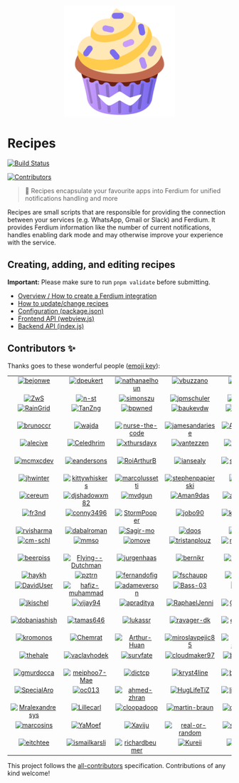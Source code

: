 <p align="center">
    <a href="https://ferdium.org/services">
      <img src="./logo.svg" alt="" width="250"/>
    </a>
</p>

# Recipes

<a href="https://github.com/ferdium/ferdium-recipes/actions/workflows/builds.yml"><img alt="Build Status" src="https://github.com/ferdium/ferdium-recipes/actions/workflows/builds.yml/badge.svg?branch=main&event=push"></a>
<!-- ALL-CONTRIBUTORS-BADGE:START - Do not remove or modify this section -->
<a href='#contributors-'><img src='https://img.shields.io/badge/contributors-160-default.svg?logo=github' alt='Contributors'/></a>
<!-- ALL-CONTRIBUTORS-BADGE:END -->
<!-- TODO: Uncomment once we get funding sorted
<a href="#backers-via-opencollective"><img alt="Open Collective backers" src="https://img.shields.io/opencollective/backers/getferdi?logo=open-collective"></a>
-->

> 🍰 Recipes encapsulate your favourite apps into Ferdium for unified notifications handling and more

Recipes are small scripts that are responsible for providing the connection between your services (e.g. WhatsApp, Gmail or Slack) and Ferdium. It provides Ferdium information like the number of current notifications, handles enabling dark mode and may otherwise improve your experience with the service.

## Creating, adding, and editing recipes

**Important:** Please make sure to run `pnpm validate` before submitting.

* [Overview / How to create a Ferdium integration](docs/integration.md)
* [How to update/change recipes](docs/updating.md)
* [Configuration (package.json)](docs/configuration.md)
* [Frontend API (webview.js)](docs/frontend_api.md)
* [Backend API (index.js)](docs/backend_api.md)

## Contributors ✨

Thanks goes to these wonderful people ([emoji key](https://allcontributors.org/docs/en/emoji-key)):

<!-- ALL-CONTRIBUTORS-LIST:START - Do not remove or modify this section -->
<!-- prettier-ignore-start -->
<!-- markdownlint-disable -->
<table>
  <tbody>
    <tr>
      <td align="center" valign="top" width="14.28%"><a href='https://github.com/bejonwe' title='Jonathan Weber: code'><img src='https://avatars.githubusercontent.com/u/1766000?v=4' alt='bejonwe' style='width:100px;'/></a></td>
      <td align="center" valign="top" width="14.28%"><a href='https://gitlab.com/dpeukert' title='Daniel Peukert: code'><img src='https://avatars.githubusercontent.com/u/3451904?v=4' alt='dpeukert' style='width:100px;'/></a></td>
      <td align="center" valign="top" width="14.28%"><a href='http://www.nathanaelhoun.fr' title='Nathanaël Houn: code'><img src='https://avatars.githubusercontent.com/u/45119518?v=4' alt='nathanaelhoun' style='width:100px;'/></a></td>
      <td align="center" valign="top" width="14.28%"><a href='https://github.com/vbuzzano' title='Vincent Buzzano: code'><img src='https://avatars.githubusercontent.com/u/280143?v=4' alt='vbuzzano' style='width:100px;'/></a></td>
      <td align="center" valign="top" width="14.28%"><a href='http://azkware.net' title='Carlos Solís: code'><img src='https://avatars.githubusercontent.com/u/1644021?v=4' alt='csolisr' style='width:100px;'/></a></td>
      <td align="center" valign="top" width="14.28%"><a href='http://www.ruippeixotog.net' title='Rui Gonçalves: code'><img src='https://avatars.githubusercontent.com/u/613493?v=4' alt='ruippeixotog' style='width:100px;'/></a></td>
      <td align="center" valign="top" width="14.28%"><a href='https://github.com/deadmeu' title='deadmeu: code'><img src='https://avatars.githubusercontent.com/u/12111013?v=4' alt='deadmeu' style='width:100px;'/></a></td>
    </tr>
    <tr>
      <td align="center" valign="top" width="14.28%"><a href='https://github.com/ZwS' title='Anton Sudak: code'><img src='https://avatars.githubusercontent.com/u/2487205?v=4' alt='ZwS' style='width:100px;'/></a></td>
      <td align="center" valign="top" width="14.28%"><a href='https://voidptr.de' title='Nils Steinger: code'><img src='https://avatars.githubusercontent.com/u/2692085?v=4' alt='n-st' style='width:100px;'/></a></td>
      <td align="center" valign="top" width="14.28%"><a href='http://blog.simonszu.de' title='Simon Szustkowski: code, review'><img src='https://avatars.githubusercontent.com/u/700707?v=4' alt='simonszu' style='width:100px;'/></a></td>
      <td align="center" valign="top" width="14.28%"><a href='https://github.com/jpmschuler' title='jpmschuler: code'><img src='https://avatars.githubusercontent.com/u/12411176?v=4' alt='jpmschuler' style='width:100px;'/></a></td>
      <td align="center" valign="top" width="14.28%"><a href='http://panz3r.dev' title='Mattia Panzeri: code'><img src='https://avatars.githubusercontent.com/u/1754457?v=4' alt='panz3r' style='width:100px;'/></a></td>
      <td align="center" valign="top" width="14.28%"><a href='http://briankendall.net' title='Brian Kendall: code'><img src='https://avatars.githubusercontent.com/u/7917884?v=4' alt='briankendall' style='width:100px;'/></a></td>
      <td align="center" valign="top" width="14.28%"><a href='http://maxmd.xyz' title='Maxime Marty-Dessus: code'><img src='https://avatars.githubusercontent.com/u/25101871?v=4' alt='maximeMD' style='width:100px;'/></a></td>
    </tr>
    <tr>
      <td align="center" valign="top" width="14.28%"><a href='https://crtweb.ru/' title='Iaroslav: code'><img src='https://avatars.githubusercontent.com/u/5560310?v=4' alt='RainGrid' style='width:100px;'/></a></td>
      <td align="center" valign="top" width="14.28%"><a href='https://github.com/TanZng' title='Tania R. Zúñiga: code'><img src='https://avatars.githubusercontent.com/u/25267490?v=4' alt='TanZng' style='width:100px;'/></a></td>
      <td align="center" valign="top" width="14.28%"><a href='https://github.com/bpwned' title='Alex: code'><img src='https://avatars.githubusercontent.com/u/446744?v=4' alt='bpwned' style='width:100px;'/></a></td>
      <td align="center" valign="top" width="14.28%"><a href='https://github.com/baukevdw' title='Bauke van der Woude: code'><img src='https://avatars.githubusercontent.com/u/6784391?v=4' alt='baukevdw' style='width:100px;'/></a></td>
      <td align="center" valign="top" width="14.28%"><a href='https://github.com/pesader' title='pesader: code'><img src='https://avatars.githubusercontent.com/u/65264536?v=4' alt='pesader' style='width:100px;'/></a></td>
      <td align="center" valign="top" width="14.28%"><a href='https://github.com/tukiplus' title='tukiplus: code'><img src='https://avatars.githubusercontent.com/u/98679174?v=4' alt='tukiplus' style='width:100px;'/></a></td>
      <td align="center" valign="top" width="14.28%"><a href='https://www.linkedin.com/in/link2ravig/' title='Ravindra Gullapalli: code'><img src='https://avatars.githubusercontent.com/u/3313079?v=4' alt='ravindragullapalli' style='width:100px;'/></a></td>
    </tr>
    <tr>
      <td align="center" valign="top" width="14.28%"><a href='https://github.com/brunoccr' title='Bruno Rossetto: code'><img src='https://avatars.githubusercontent.com/u/5890352?v=4' alt='brunoccr' style='width:100px;'/></a></td>
      <td align="center" valign="top" width="14.28%"><a href='https://github.com/wajda' title='Alex Vayda: code'><img src='https://avatars.githubusercontent.com/u/795479?v=4' alt='wajda' style='width:100px;'/></a></td>
      <td align="center" valign="top" width="14.28%"><a href='https://github.com/nurse-the-code' title='Malachi Gruenhagen: code'><img src='https://avatars.githubusercontent.com/u/68450431?v=4' alt='nurse-the-code' style='width:100px;'/></a></td>
      <td align="center" valign="top" width="14.28%"><a href='https://github.com/jamesandariese' title='James Andariese: code'><img src='https://avatars.githubusercontent.com/u/2583421?v=4' alt='jamesandariese' style='width:100px;'/></a></td>
      <td align="center" valign="top" width="14.28%"><a href='http://linkedin.com/in/arun-woosaree' title='Arun Woosaree: code'><img src='https://avatars.githubusercontent.com/u/8227297?v=4' alt='Arunscape' style='width:100px;'/></a></td>
      <td align="center" valign="top" width="14.28%"><a href='https://github.com/Lawrence-ux' title='Carter Poe: review'><img src='https://avatars.githubusercontent.com/u/39221871?v=4' alt='Lawrence-ux' style='width:100px;'/></a></td>
      <td align="center" valign="top" width="14.28%"><a href='https://github.com/BramManuel' title='Bram Janssen: code'><img src='https://avatars.githubusercontent.com/u/27723033?v=4' alt='BramManuel' style='width:100px;'/></a></td>
    </tr>
    <tr>
      <td align="center" valign="top" width="14.28%"><a href='https://hiro-group.ronc.one' title='Alessandro Roncone: code'><img src='https://avatars.githubusercontent.com/u/4378663?v=4' alt='alecive' style='width:100px;'/></a></td>
      <td align="center" valign="top" width="14.28%"><a href='http://www.ielf.org' title='Celedhrim: code'><img src='https://avatars.githubusercontent.com/u/1573484?v=4' alt='Celedhrim' style='width:100px;'/></a></td>
      <td align="center" valign="top" width="14.28%"><a href='https://github.com/xthursdayx' title='thursday: infra'><img src='https://avatars.githubusercontent.com/u/18044308?v=4' alt='xthursdayx' style='width:100px;'/></a></td>
      <td align="center" valign="top" width="14.28%"><a href='https://vantezzen.io/' title='Bennett: code'><img src='https://avatars.githubusercontent.com/u/10333196?v=4' alt='vantezzen' style='width:100px;'/></a></td>
      <td align="center" valign="top" width="14.28%"><a href='https://github.com/vraravam' title='Vijay Aravamudhan: code'><img src='https://avatars.githubusercontent.com/u/69629?v=4' alt='vraravam' style='width:100px;'/></a></td>
      <td align="center" valign="top" width="14.28%"><a href='https://marussy.com/' title='Kristóf Marussy: code'><img src='https://avatars.githubusercontent.com/u/38888?v=4' alt='kris7t' style='width:100px;'/></a></td>
      <td align="center" valign="top" width="14.28%"><a href='https://github.com/oda-alexandre' title='Maitre_Oda: code'><img src='https://avatars.githubusercontent.com/u/43296168?v=4' alt='oda-alexandre' style='width:100px;'/></a></td>
    </tr>
    <tr>
      <td align="center" valign="top" width="14.28%"><a href='https://github.com/mcmxcdev' title='MCMXC: code, review'><img src='https://avatars.githubusercontent.com/u/16797721?v=4' alt='mcmxcdev' style='width:100px;'/></a></td>
      <td align="center" valign="top" width="14.28%"><a href='https://gaitenis.id.lv/' title='Edgars: code'><img src='https://avatars.githubusercontent.com/u/9976861?v=4' alt='eandersons' style='width:100px;'/></a></td>
      <td align="center" valign="top" width="14.28%"><a href='https://arthurbrugiere.fr/' title='Arthur Brugière: code'><img src='https://avatars.githubusercontent.com/u/16764085?v=4' alt='RoiArthurB' style='width:100px;'/></a></td>
      <td align="center" valign="top" width="14.28%"><a href='https://github.com/iansealy' title='Ian Sealy: code'><img src='https://avatars.githubusercontent.com/u/92045?v=4' alt='iansealy' style='width:100px;'/></a></td>
      <td align="center" valign="top" width="14.28%"><a href='https://github.com/sampathBlam' title='Sampath Kumar Krishnan: code'><img src='https://avatars.githubusercontent.com/u/17728976?v=4' alt='sampathBlam' style='width:100px;'/></a></td>
      <td align="center" valign="top" width="14.28%"><a href='https://tofran.com/' title='Francisco Marques: design'><img src='https://avatars.githubusercontent.com/u/5692603?v=4' alt='tofran' style='width:100px;'/></a></td>
      <td align="center" valign="top" width="14.28%"><a href='https://www.magitekai.com/' title='cybermoloch: code'><img src='https://avatars.githubusercontent.com/u/57740572?v=4' alt='cybermoloch' style='width:100px;'/></a></td>
    </tr>
    <tr>
      <td align="center" valign="top" width="14.28%"><a href='https://github.com/jhwinter' title='Jonathan Winter: code'><img src='https://avatars.githubusercontent.com/u/14960780?v=4' alt='jhwinter' style='width:100px;'/></a></td>
      <td align="center" valign="top" width="14.28%"><a href='https://kittywhiskers.eu/' title='Kittywhiskers Van Gogh: code'><img src='https://avatars.githubusercontent.com/u/63189531?v=4' alt='kittywhiskers' style='width:100px;'/></a></td>
      <td align="center" valign="top" width="14.28%"><a href='https://www.marcolussetti.com/' title='Marco Lussetti: code'><img src='https://avatars.githubusercontent.com/u/15794684?v=4' alt='marcolussetti' style='width:100px;'/></a></td>
      <td align="center" valign="top" width="14.28%"><a href='https://github.com/stephenpapierski' title='Stephen Papierski: code'><img src='https://avatars.githubusercontent.com/u/5900005?v=4' alt='stephenpapierski' style='width:100px;'/></a></td>
      <td align="center" valign="top" width="14.28%"><a href='https://github.com/halms' title='Daniel Halmschlager: design'><img src='https://avatars.githubusercontent.com/u/7513146?v=4' alt='halms' style='width:100px;'/></a></td>
      <td align="center" valign="top" width="14.28%"><a href='https://www.linkedin.com/in/gautamsi' title='Gautam Singh: code'><img src='https://avatars.githubusercontent.com/u/5769869?v=4' alt='gautamsi' style='width:100px;'/></a></td>
      <td align="center" valign="top" width="14.28%"><a href='https://github.com/Serubin' title='Solomon: code'><img src='https://avatars.githubusercontent.com/u/1234465?v=4' alt='Serubin' style='width:100px;'/></a></td>
    </tr>
    <tr>
      <td align="center" valign="top" width="14.28%"><a href='https://github.com/cereum' title='cereum: code'><img src='https://avatars.githubusercontent.com/u/49958069?v=4' alt='cereum' style='width:100px;'/></a></td>
      <td align="center" valign="top" width="14.28%"><a href='https://github.com/djshadowxm82' title='Alex Bloom: code'><img src='https://avatars.githubusercontent.com/u/10658965?v=4' alt='djshadowxm82' style='width:100px;'/></a></td>
      <td align="center" valign="top" width="14.28%"><a href='https://mvandergun.nl/' title='Mauro van der Gun: code'><img src='https://avatars.githubusercontent.com/u/51729581?v=4' alt='mvdgun' style='width:100px;'/></a></td>
      <td align="center" valign="top" width="14.28%"><a href='https://github.com/Aman9das' title='Aman9das: code'><img src='https://avatars.githubusercontent.com/u/39594914?v=4' alt='Aman9das' style='width:100px;'/></a></td>
      <td align="center" valign="top" width="14.28%"><a href='https://github.com/andrsussa' title='Andrés Ussa Caycedo: code'><img src='https://avatars.githubusercontent.com/u/1239353?v=4' alt='andrsussa' style='width:100px;'/></a></td>
      <td align="center" valign="top" width="14.28%"><a href='https://github.com/BilelJegham' title='Bilel Jegham: code'><img src='https://avatars.githubusercontent.com/u/20130405?v=4' alt='BilelJegham' style='width:100px;'/></a></td>
      <td align="center" valign="top" width="14.28%"><a href='https://bo.ro/' title='Boro Vukovic: code'><img src='https://avatars.githubusercontent.com/u/5162876?v=4' alt='TheBoroer' style='width:100px;'/></a></td>
    </tr>
    <tr>
      <td align="center" valign="top" width="14.28%"><a href='http://www.fr3nd.net/' title='Carles Amigó: code'><img src='https://avatars.githubusercontent.com/u/493065?v=4' alt='fr3nd' style='width:100px;'/></a></td>
      <td align="center" valign="top" width="14.28%"><a href='https://github.com/conny3496' title='Cornelius: code'><img src='https://avatars.githubusercontent.com/u/70640137?v=4' alt='conny3496' style='width:100px;'/></a></td>
      <td align="center" valign="top" width="14.28%"><a href='http://www.stormpoopersmith.com/' title='Daniel Smith: code'><img src='https://avatars.githubusercontent.com/u/1657182?v=4' alt='StormPooper' style='width:100px;'/></a></td>
      <td align="center" valign="top" width="14.28%"><a href='https://github.com/jobo90' title='Joel: design'><img src='https://avatars.githubusercontent.com/u/34029589?v=4' alt='jobo90' style='width:100px;'/></a></td>
      <td align="center" valign="top" width="14.28%"><a href='https://github.com/kevinpapst' title='Kevin Papst: code'><img src='https://avatars.githubusercontent.com/u/533162?v=4' alt='kevinpapst' style='width:100px;'/></a></td>
      <td align="center" valign="top" width="14.28%"><a href='https://kemenaran.winosx.com/' title='Pierre de La Morinerie: code'><img src='https://avatars.githubusercontent.com/u/179923?v=4' alt='kemenaran' style='width:100px;'/></a></td>
      <td align="center" valign="top" width="14.28%"><a href='https://prasanna.dev/' title='Prasanna: code'><img src='https://avatars.githubusercontent.com/u/380340?v=4' alt='prasann' style='width:100px;'/></a></td>
    </tr>
    <tr>
      <td align="center" valign="top" width="14.28%"><a href='https://github.com/rvisharma' title='Ravi Sharma: code'><img src='https://avatars.githubusercontent.com/u/5556114?v=4' alt='rvisharma' style='width:100px;'/></a></td>
      <td align="center" valign="top" width="14.28%"><a href='https://github.com/dabalroman' title='Roman Dąbal: code'><img src='https://avatars.githubusercontent.com/u/13556759?v=4' alt='dabalroman' style='width:100px;'/></a></td>
      <td align="center" valign="top" width="14.28%"><a href='https://github.com/Sagir-mo' title='Sagir Mo: code'><img src='https://avatars.githubusercontent.com/u/78988840?v=4' alt='Sagir-mo' style='width:100px;'/></a></td>
      <td align="center" valign="top" width="14.28%"><a href='https://github.com/dqos' title='Tamer: design, code'><img src='https://avatars.githubusercontent.com/u/8611981?v=4' alt='dqos' style='width:100px;'/></a></td>
      <td align="center" valign="top" width="14.28%"><a href='https://github.com/n-xlkt' title='aj: code'><img src='https://avatars.githubusercontent.com/u/1295659?v=4' alt='n-xlkt' style='width:100px;'/></a></td>
      <td align="center" valign="top" width="14.28%"><a href='https://github.com/beppe9000' title='beppe9000: code'><img src='https://avatars.githubusercontent.com/u/6625123?v=4' alt='beppe9000' style='width:100px;'/></a></td>
      <td align="center" valign="top" width="14.28%"><a href='http://blog.geekitude.be/' title='bidouilles: code'><img src='https://avatars.githubusercontent.com/u/1132382?v=4' alt='bidouilles' style='width:100px;'/></a></td>
    </tr>
    <tr>
      <td align="center" valign="top" width="14.28%"><a href='https://github.com/cm-schl' title='cm-schl: code'><img src='https://avatars.githubusercontent.com/u/63400209?v=4' alt='cm-schl' style='width:100px;'/></a></td>
      <td align="center" valign="top" width="14.28%"><a href='https://github.com/mmso' title='mmso: code'><img src='https://avatars.githubusercontent.com/u/352607?v=4' alt='mmso' style='width:100px;'/></a></td>
      <td align="center" valign="top" width="14.28%"><a href='https://github.com/omove' title='omove: code'><img src='https://avatars.githubusercontent.com/u/61330514?v=4' alt='omove' style='width:100px;'/></a></td>
      <td align="center" valign="top" width="14.28%"><a href='https://github.com/tristanplouz' title='tristanplouz: code'><img src='https://avatars.githubusercontent.com/u/6893466?v=4' alt='tristanplouz' style='width:100px;'/></a></td>
      <td align="center" valign="top" width="14.28%"><a href='https://mydarkstar.net' title='mydarkstar: review, code'><img src='https://avatars.githubusercontent.com/u/17343993?v=4' alt='mydarkstar' style='width:100px;'/></a></td>
      <td align="center" valign="top" width="14.28%"><a href='https://github.com/Karrq' title='Karrq: code'><img src='https://avatars.githubusercontent.com/u/3997923?v=4' alt='Karrq' style='width:100px;'/></a></td>
      <td align="center" valign="top" width="14.28%"><a href='https://github.com/ferrazpedro' title='Pedro Ferraz: code'><img src='https://avatars.githubusercontent.com/u/37643357?v=4' alt='ferrazpedro' style='width:100px;'/></a></td>
    </tr>
    <tr>
      <td align="center" valign="top" width="14.28%"><a href='https://copypastas.beerpsi.me' title='beerpsi: code'><img src='https://avatars.githubusercontent.com/u/92439990?v=4' alt='beerpiss' style='width:100px;'/></a></td>
      <td align="center" valign="top" width="14.28%"><a href='https://github.com/Flying--Dutchman' title='Flying--Dutchman: code'><img src='https://avatars.githubusercontent.com/u/9158539?v=4' alt='Flying--Dutchman' style='width:100px;'/></a></td>
      <td align="center" valign="top" width="14.28%"><a href='http://gitlab.lakedrops.com' title='Jürgen Haas: code'><img src='https://avatars.githubusercontent.com/u/1475675?v=4' alt='jurgenhaas' style='width:100px;'/></a></td>
      <td align="center" valign="top" width="14.28%"><a href='http://bernhard.kralofsky.com' title='Bernhard: code'><img src='https://avatars.githubusercontent.com/u/6146026?v=4' alt='bernikr' style='width:100px;'/></a></td>
      <td align="center" valign="top" width="14.28%"><a href='https://hello.guillaume.engineer/' title='Guillaume Assier: code'><img src='https://avatars.githubusercontent.com/u/18405490?v=4' alt='Sykursen' style='width:100px;'/></a></td>
      <td align="center" valign="top" width="14.28%"><a href='https://github.com/Latschenharry' title='Latschenharry: code'><img src='https://avatars.githubusercontent.com/u/12736979?v=4' alt='Latschenharry' style='width:100px;'/></a></td>
      <td align="center" valign="top" width="14.28%"><a href='https://posix.dev.br' title='Daniel Souza: code'><img src='https://avatars.githubusercontent.com/u/13279154?v=4' alt='danisztls' style='width:100px;'/></a></td>
    </tr>
    <tr>
      <td align="center" valign="top" width="14.28%"><a href='http://haykh.github.io' title='hayk: code'><img src='https://avatars.githubusercontent.com/u/7251306?v=4' alt='haykh' style='width:100px;'/></a></td>
      <td align="center" valign="top" width="14.28%"><a href='http://pztrn.name/' title='Stanislav N.: code'><img src='https://avatars.githubusercontent.com/u/869402?v=4' alt='pztrn' style='width:100px;'/></a></td>
      <td align="center" valign="top" width="14.28%"><a href='https://github.com/fernandofig' title='Fernando Figueiredo: code'><img src='https://avatars.githubusercontent.com/u/1110864?v=4' alt='fernandofig' style='width:100px;'/></a></td>
      <td align="center" valign="top" width="14.28%"><a href='https://fschaupp.me' title='fschaupp: code'><img src='https://avatars.githubusercontent.com/u/26521758?v=4' alt='fschaupp' style='width:100px;'/></a></td>
      <td align="center" valign="top" width="14.28%"><a href='https://www.bouma.tech' title='Anne Douwe Bouma: code'><img src='https://avatars.githubusercontent.com/u/6921250?v=4' alt='anned20' style='width:100px;'/></a></td>
      <td align="center" valign="top" width="14.28%"><a href='https://kishaningithub.github.io/' title='Kishan B: code'><img src='https://avatars.githubusercontent.com/u/763760?v=4' alt='kishaningithub' style='width:100px;'/></a></td>
      <td align="center" valign="top" width="14.28%"><a href='https://github.com/langdon' title='langdon: doc, code'><img src='https://avatars.githubusercontent.com/u/1832177?v=4' alt='langdon' style='width:100px;'/></a></td>
    </tr>
    <tr>
      <td align="center" valign="top" width="14.28%"><a href='https://www.linkedin.com/in/davidengenheiro/?locale=en_US' title='David Kennedy Souza Araújo: code'><img src='https://avatars.githubusercontent.com/u/6628028?v=4' alt='DavidUser' style='width:100px;'/></a></td>
      <td align="center" valign="top" width="14.28%"><a href='https://github.com/hafiz-muhammad' title='Abdul Hafiz Muhammad: code'><img src='https://avatars.githubusercontent.com/u/109435420?v=4' alt='hafiz-muhammad' style='width:100px;'/></a></td>
      <td align="center" valign="top" width="14.28%"><a href='https://github.com/adameverson' title='Adam Everson Souza Araújo: code'><img src='https://avatars.githubusercontent.com/u/24993219?v=4' alt='adameverson' style='width:100px;'/></a></td>
      <td align="center" valign="top" width="14.28%"><a href='http://miokimia.com' title='Edmundo Sanchez: code'><img src='https://avatars.githubusercontent.com/u/10700343?v=4' alt='Bass-03' style='width:100px;'/></a></td>
      <td align="center" valign="top" width="14.28%"><a href='https://blog.userctl.xyz/' title='JP Roemer: code'><img src='https://avatars.githubusercontent.com/u/2822534?v=4' alt='0rax' style='width:100px;'/></a></td>
      <td align="center" valign="top" width="14.28%"><a href='https://xgqt.gitlab.io' title='Maciej Barć: code'><img src='https://avatars.githubusercontent.com/u/47485207?v=4' alt='xgqt' style='width:100px;'/></a></td>
      <td align="center" valign="top" width="14.28%"><a href='http://calvinyoung.org' title='Calvin Young: code'><img src='https://avatars.githubusercontent.com/u/1173768?v=4' alt='calvinwyoung' style='width:100px;'/></a></td>
    </tr>
    <tr>
      <td align="center" valign="top" width="14.28%"><a href='http://www.datlicht.de' title='Jan Kischel: code'><img src='https://avatars.githubusercontent.com/u/11940089?v=4' alt='jkischel' style='width:100px;'/></a></td>
      <td align="center" valign="top" width="14.28%"><a href='https://github.com/vijay94' title='vijay sundharapandiyan: code'><img src='https://avatars.githubusercontent.com/u/8709375?v=4' alt='vijay94' style='width:100px;'/></a></td>
      <td align="center" valign="top" width="14.28%"><a href='https://devmuslim.id' title='Adinda Praditya: code'><img src='https://avatars.githubusercontent.com/u/70412?v=4' alt='apraditya' style='width:100px;'/></a></td>
      <td align="center" valign="top" width="14.28%"><a href='https://rjenni.ch' title='Raphael Jenni: code'><img src='https://avatars.githubusercontent.com/u/14369284?v=4' alt='RaphaelJenni' style='width:100px;'/></a></td>
      <td align="center" valign="top" width="14.28%"><a href='https://www.choroman.ski' title='Brian Choromanski: code'><img src='https://avatars.githubusercontent.com/u/3665694?v=4' alt='Choromanski' style='width:100px;'/></a></td>
      <td align="center" valign="top" width="14.28%"><a href='https://github.com/chappy84' title='Tom Chapman: code'><img src='https://avatars.githubusercontent.com/u/912440?v=4' alt='chappy84' style='width:100px;'/></a></td>
      <td align="center" valign="top" width="14.28%"><a href='https://github.com/matchcom-cahors' title='matchcom-cahors: code'><img src='https://avatars.githubusercontent.com/u/113764421?v=4' alt='matchcom-cahors' style='width:100px;'/></a></td>
    </tr>
    <tr>
      <td align="center" valign="top" width="14.28%"><a href='https://github.com/dobaniashish' title='Ashish Dobani: code'><img src='https://avatars.githubusercontent.com/u/20734580?v=4' alt='dobaniashish' style='width:100px;'/></a></td>
      <td align="center" valign="top" width="14.28%"><a href='https://github.com/tamas646' title='tamas646: code'><img src='https://avatars.githubusercontent.com/u/37243375?v=4' alt='tamas646' style='width:100px;'/></a></td>
      <td align="center" valign="top" width="14.28%"><a href='https://github.com/lukassr' title='Lukas Svicarovic: code'><img src='https://avatars.githubusercontent.com/u/10482758?v=4' alt='lukassr' style='width:100px;'/></a></td>
      <td align="center" valign="top" width="14.28%"><a href='https://github.com/ravager-dk' title='Martin Nygaard Jensen: code'><img src='https://avatars.githubusercontent.com/u/69148218?v=4' alt='ravager-dk' style='width:100px;'/></a></td>
      <td align="center" valign="top" width="14.28%"><a href='https://github.com/emdfonseca' title='Emanuel Fonseca: code'><img src='https://avatars.githubusercontent.com/u/12010090?v=4' alt='emdfonseca' style='width:100px;'/></a></td>
      <td align="center" valign="top" width="14.28%"><a href='http://victorbnl.github.io' title='Victor B.: code'><img src='https://avatars.githubusercontent.com/u/39555268?v=4' alt='victorbnl' style='width:100px;'/></a></td>
      <td align="center" valign="top" width="14.28%"><a href='https://github.com/magnouvean' title='magnouvean: code'><img src='https://avatars.githubusercontent.com/u/85435692?v=4' alt='magnouvean' style='width:100px;'/></a></td>
    </tr>
    <tr>
      <td align="center" valign="top" width="14.28%"><a href='https://github.com/kromonos' title='Kromonos: code'><img src='https://avatars.githubusercontent.com/u/1553902?v=4' alt='kromonos' style='width:100px;'/></a></td>
      <td align="center" valign="top" width="14.28%"><a href='https://github.com/Chemrat' title='Valerii Malov: code'><img src='https://avatars.githubusercontent.com/u/2371572?v=4' alt='Chemrat' style='width:100px;'/></a></td>
      <td align="center" valign="top" width="14.28%"><a href='https://github.com/Arthur-Huan' title='Arthur H: code'><img src='https://avatars.githubusercontent.com/u/106561822?v=4' alt='Arthur-Huan' style='width:100px;'/></a></td>
      <td align="center" valign="top" width="14.28%"><a href='https://www.linkedin.com/in/miroslav-pejic-976a07101/' title='Miroslav Pejic: code'><img src='https://avatars.githubusercontent.com/u/70838434?v=4' alt='miroslavpejic85' style='width:100px;'/></a></td>
      <td align="center" valign="top" width="14.28%"><a href='https://jalil-salame.github.io' title='Jalil Salamé: code'><img src='https://avatars.githubusercontent.com/u/60845989?v=4' alt='jalil-salame' style='width:100px;'/></a></td>
      <td align="center" valign="top" width="14.28%"><a href='https://github.com/mindcombatant' title='mindcombatant: code'><img src='https://avatars.githubusercontent.com/u/9550058?v=4' alt='mindcombatant' style='width:100px;'/></a></td>
      <td align="center" valign="top" width="14.28%"><a href='https://area-thinking.net' title='S Wulf: code'><img src='https://avatars.githubusercontent.com/u/656360?v=4' alt='DustRaven' style='width:100px;'/></a></td>
    </tr>
    <tr>
      <td align="center" valign="top" width="14.28%"><a href='http://jhale.dev' title='Joseph Hale: code'><img src='https://avatars.githubusercontent.com/u/47901316?v=4' alt='thehale' style='width:100px;'/></a></td>
      <td align="center" valign="top" width="14.28%"><a href='https://github.com/vaclavhodek' title='vaclavhodek: code'><img src='https://avatars.githubusercontent.com/u/15908007?v=4' alt='vaclavhodek' style='width:100px;'/></a></td>
      <td align="center" valign="top" width="14.28%"><a href='https://github.com/survfate' title='survfate: code'><img src='https://avatars.githubusercontent.com/u/10634948?v=4' alt='survfate' style='width:100px;'/></a></td>
      <td align="center" valign="top" width="14.28%"><a href='https://dennis-heinri.ch' title='Dennis Heinrich: code'><img src='https://avatars.githubusercontent.com/u/4189795?v=4' alt='cloudmaker97' style='width:100px;'/></a></td>
      <td align="center" valign="top" width="14.28%"><a href='https://github.com/bradreeve' title='bradreeve: code'><img src='https://avatars.githubusercontent.com/u/5202911?v=4' alt='bradreeve' style='width:100px;'/></a></td>
      <td align="center" valign="top" width="14.28%"><a href='https://github.com/CiteopehtEripmav' title='Citeopeht Eripmav: code'><img src='https://avatars.githubusercontent.com/u/93918529?v=4' alt='CiteopehtEripmav' style='width:100px;'/></a></td>
      <td align="center" valign="top" width="14.28%"><a href='https://github.com/iconeb' title='iconeb: code'><img src='https://avatars.githubusercontent.com/u/5909391?v=4' alt='iconeb' style='width:100px;'/></a></td>
    </tr>
    <tr>
      <td align="center" valign="top" width="14.28%"><a href='http://linuxdojo.com' title='George Murdocca: code'><img src='https://avatars.githubusercontent.com/u/3752765?v=4' alt='gmurdocca' style='width:100px;'/></a></td>
      <td align="center" valign="top" width="14.28%"><a href='https://github.com/meiphoo7-Mae' title='meiphoo7-Mae: code'><img src='https://avatars.githubusercontent.com/u/95827976?v=4' alt='meiphoo7-Mae' style='width:100px;'/></a></td>
      <td align="center" valign="top" width="14.28%"><a href='https://dictcp.men' title='Dick Tang: code'><img src='https://avatars.githubusercontent.com/u/1752436?v=4' alt='dictcp' style='width:100px;'/></a></td>
      <td align="center" valign="top" width="14.28%"><a href='https://github.com/kryst4line' title='kryst4line: code'><img src='https://avatars.githubusercontent.com/u/145540037?v=4' alt='kryst4line' style='width:100px;'/></a></td>
      <td align="center" valign="top" width="14.28%"><a href='https://www.geekytidbits.com' title='Brady Holt: code'><img src='https://avatars.githubusercontent.com/u/759811?v=4' alt='bradymholt' style='width:100px;'/></a></td>
      <td align="center" valign="top" width="14.28%"><a href='https://github.com/nikolaykhodov' title='Nikolay Khodov: code'><img src='https://avatars.githubusercontent.com/u/101510?v=4' alt='nikolaykhodov' style='width:100px;'/></a></td>
      <td align="center" valign="top" width="14.28%"><a href='https://github.com/daudfatihah' title='daudfatihah: code'><img src='https://avatars.githubusercontent.com/u/15126928?v=4' alt='daudfatihah' style='width:100px;'/></a></td>
    </tr>
    <tr>
      <td align="center" valign="top" width="14.28%"><a href='https://github.com/SpecialAro' title='André Oliveira: code, infra'><img src='https://avatars.githubusercontent.com/u/37463445?v=4' alt='SpecialAro' style='width:100px;'/></a></td>
      <td align="center" valign="top" width="14.28%"><a href='https://github.com/oc013' title='oc013: code'><img src='https://avatars.githubusercontent.com/u/101832295?v=4' alt='oc013' style='width:100px;'/></a></td>
      <td align="center" valign="top" width="14.28%"><a href='https://github.com/ahmed-zhran' title='ahmed-zhran: code'><img src='https://avatars.githubusercontent.com/u/29282428?v=4' alt='ahmed-zhran' style='width:100px;'/></a></td>
      <td align="center" valign="top" width="14.28%"><a href='https://linktr.ee/tiz_huglife' title='Trent McPheron: code'><img src='https://avatars.githubusercontent.com/u/4130673?v=4' alt='HugLifeTiZ' style='width:100px;'/></a></td>
      <td align="center" valign="top" width="14.28%"><a href='https://github.com/lincolnthalles' title='Lincoln Nogueira: code'><img src='https://avatars.githubusercontent.com/u/7476810?v=4' alt='lincolnthalles' style='width:100px;'/></a></td>
      <td align="center" valign="top" width="14.28%"><a href='http://pleskot.net' title='Arnost Pleskot: code'><img src='https://avatars.githubusercontent.com/u/7094061?v=4' alt='arnostpleskot' style='width:100px;'/></a></td>
      <td align="center" valign="top" width="14.28%"><a href='https://github.com/Cknight70' title='Cknight70: code'><img src='https://avatars.githubusercontent.com/u/28763729?v=4' alt='Cknight70' style='width:100px;'/></a></td>
    </tr>
    <tr>
      <td align="center" valign="top" width="14.28%"><a href='https://github.com/Mralexandresys' title='Alexandre: infra'><img src='https://avatars.githubusercontent.com/u/32882826?v=4' alt='Mralexandresys' style='width:100px;'/></a></td>
      <td align="center" valign="top" width="14.28%"><a href='https://lillecarl.com' title='Ujp8LfXBJ6wCPR: code'><img src='https://avatars.githubusercontent.com/u/207073?v=4' alt='Lillecarl' style='width:100px;'/></a></td>
      <td align="center" valign="top" width="14.28%"><a href='http://claytonbelcher.com' title='Clayton: code'><img src='https://avatars.githubusercontent.com/u/1791012?v=4' alt='cloopadoop' style='width:100px;'/></a></td>
      <td align="center" valign="top" width="14.28%"><a href='https://martin-braun.net/' title='Martin Braun: code'><img src='https://avatars.githubusercontent.com/u/24259245?v=4' alt='martin-braun' style='width:100px;'/></a></td>
      <td align="center" valign="top" width="14.28%"><a href='https://github.com/czukowski' title='Korney Czukowski: code'><img src='https://avatars.githubusercontent.com/u/186792?v=4' alt='czukowski' style='width:100px;'/></a></td>
      <td align="center" valign="top" width="14.28%"><a href='https://github.com/pwsimon' title='Peter Simon: code'><img src='https://avatars.githubusercontent.com/u/7318288?v=4' alt='pwsimon' style='width:100px;'/></a></td>
      <td align="center" valign="top" width="14.28%"><a href='https://github.com/Serene-Arc' title='Serene : code'><img src='https://avatars.githubusercontent.com/u/33189705?v=4' alt='Serene-Arc' style='width:100px;'/></a></td>
    </tr>
    <tr>
      <td align="center" valign="top" width="14.28%"><a href='https://github.com/marcosins' title='Marco: code'><img src='https://avatars.githubusercontent.com/u/14003389?v=4' alt='marcosins' style='width:100px;'/></a></td>
      <td align="center" valign="top" width="14.28%"><a href='https://github.com/YaMoef' title='Brent Claessens: code'><img src='https://avatars.githubusercontent.com/u/34712836?v=4' alt='YaMoef' style='width:100px;'/></a></td>
      <td align="center" valign="top" width="14.28%"><a href='https://github.com/Xaviju' title='Xaviju: code'><img src='https://avatars.githubusercontent.com/u/1343702?v=4' alt='Xaviju' style='width:100px;'/></a></td>
      <td align="center" valign="top" width="14.28%"><a href='https://github.com/real-or-random' title='Tim Ruffing: code'><img src='https://avatars.githubusercontent.com/u/1071625?v=4' alt='real-or-random' style='width:100px;'/></a></td>
      <td align="center" valign="top" width="14.28%"><a href='https://sulthankarimov.my.id' title='sulthankarimov: code'><img src='https://avatars.githubusercontent.com/u/5676876?v=4' alt='sakarimov' style='width:100px;'/></a></td>
      <td align="center" valign="top" width="14.28%"><a href='https://github.com/Shampra' title='Shampra: code'><img src='https://avatars.githubusercontent.com/u/16141040?v=4' alt='Shampra' style='width:100px;'/></a></td>
      <td align="center" valign="top" width="14.28%"><a href='http://xmha97.github.io' title='Muhammadhussein Ammari: code'><img src='https://avatars.githubusercontent.com/u/23485114?v=4' alt='xmha97' style='width:100px;'/></a></td>
    </tr>
    <tr>
      <td align="center" valign="top" width="14.28%"><a href='http://herculino.com' title='Herculino Trotta: code'><img src='https://avatars.githubusercontent.com/u/10510126?v=4' alt='eitchtee' style='width:100px;'/></a></td>
      <td align="center" valign="top" width="14.28%"><a href='https://ismail.karsli.net/' title='İsmail Karslı: code'><img src='https://avatars.githubusercontent.com/u/17887754?v=4' alt='ismailkarsli' style='width:100px;'/></a></td>
      <td align="center" valign="top" width="14.28%"><a href='https://github.com/richardbeumer' title='Richard Beumer: code'><img src='https://avatars.githubusercontent.com/u/48837088?v=4' alt='richardbeumer' style='width:100px;'/></a></td>
      <td align="center" valign="top" width="14.28%"><a href='https://github.com/Kureii' title='Tomas Adamek: code'><img src='https://avatars.githubusercontent.com/u/50672285?v=4' alt='Kureii' style='width:100px;'/></a></td>
      <td align="center" valign="top" width="14.28%"><a href='https://github.com/marrws' title='Marco Reyes R: code'><img src='https://avatars.githubusercontent.com/u/97241205?v=4' alt='marrws' style='width:100px;'/></a></td>
      <td align="center" valign="top" width="14.28%"><a href='https://github.com/mdSlash' title='Haitham Mohamed: code'><img src='https://avatars.githubusercontent.com/u/128622475?v=4' alt='mdSlash' style='width:100px;'/></a></td>
    </tr>
  </tbody>
</table>

<!-- markdownlint-restore -->
<!-- prettier-ignore-end -->

<!-- ALL-CONTRIBUTORS-LIST:END -->

This project follows the [all-contributors](https://github.com/all-contributors/all-contributors) specification. Contributions of any kind welcome!
